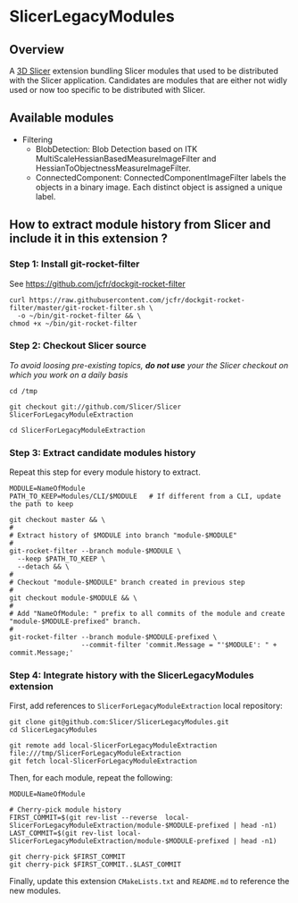 SlicerLegacyModules
===================

Overview
--------

A [3D Slicer](http://slicer.org/) extension bundling Slicer modules that used to be distributed
with the Slicer application. Candidates are modules that are either not widly used or now too
specific to be distributed with Slicer.

Available modules
-----------------

* Filtering
  * BlobDetection: Blob Detection based on ITK MultiScaleHessianBasedMeasureImageFilter and HessianToObjectnessMeasureImageFilter.
  * ConnectedComponent: ConnectedComponentImageFilter labels the objects in a binary image. Each distinct object is assigned a unique label. 


How to extract module history from Slicer and include it in this extension ?
----------------------------------------------------------------------------

### Step 1: Install git-rocket-filter

See https://github.com/jcfr/dockgit-rocket-filter

```
curl https://raw.githubusercontent.com/jcfr/dockgit-rocket-filter/master/git-rocket-filter.sh \
  -o ~/bin/git-rocket-filter && \
chmod +x ~/bin/git-rocket-filter
```


### Step 2: Checkout Slicer source

_To avoid loosing pre-existing topics, **do not use** your the Slicer checkout
on which you work on a daily basis_

```
cd /tmp

git checkout git://github.com/Slicer/Slicer SlicerForLegacyModuleExtraction

cd SlicerForLegacyModuleExtraction
```


### Step 3: Extract candidate modules history

Repeat this step for every module history to extract.

```
MODULE=NameOfModule
PATH_TO_KEEP=Modules/CLI/$MODULE   # If different from a CLI, update the path to keep

git checkout master && \
#
# Extract history of $MODULE into branch "module-$MODULE"
#
git-rocket-filter --branch module-$MODULE \
  --keep $PATH_TO_KEEP \
  --detach && \
#
# Checkout "module-$MODULE" branch created in previous step
#
git checkout module-$MODULE && \
#
# Add "NameOfModule: " prefix to all commits of the module and create "module-$MODULE-prefixed" branch.
#
git-rocket-filter --branch module-$MODULE-prefixed \
                  --commit-filter 'commit.Message = "'$MODULE': " + commit.Message;'
```


### Step 4: Integrate history with the SlicerLegacyModules extension

First, add references to `SlicerForLegacyModuleExtraction` local repository:

```
git clone git@github.com:Slicer/SlicerLegacyModules.git
cd SlicerLegacyModules

git remote add local-SlicerForLegacyModuleExtraction file:///tmp/SlicerForLegacyModuleExtraction
git fetch local-SlicerForLegacyModuleExtraction
```

Then, for each module, repeat the following:

```
MODULE=NameOfModule

# Cherry-pick module history
FIRST_COMMIT=$(git rev-list --reverse  local-SlicerForLegacyModuleExtraction/module-$MODULE-prefixed | head -n1)
LAST_COMMIT=$(git rev-list local-SlicerForLegacyModuleExtraction/module-$MODULE-prefixed | head -n1)

git cherry-pick $FIRST_COMMIT
git cherry-pick $FIRST_COMMIT..$LAST_COMMIT

```

Finally, update this extension `CMakeLists.txt` and `README.md` to reference the new modules.
